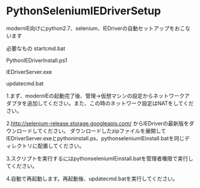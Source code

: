 # PythonSeleniumIEDriverSetup
modernIE向けにpython2.7、selenium、IEDriverの自動セットアップをおこないます

必要なもの
startcmd.bat

PythonIEDriverInstall.ps1

IEDriverServer.exe

updatecmd.bat



1.まず、modernIEの起動完了後、管理->仮想マシンの設定からネットワークアダプタを追加してください。また、この時のネットワーク設定はNATをしてください。

2.http://selenium-release.storage.googleapis.com/ からIEDriverの最新版をダウンロードしてください。
ダウンロードしたzipファイルを展開してIEDriverServer.exeとpythoninstall.ps、pythonseleniumIEinstall.batを同じディレクトリに配置してください。

3.スクリプトを実行するにはpythonseleniumIEinstall.batを管理者権限で実行してください。

4.自動で再起動します。再起動後、updatecmd.batを実行してください。
